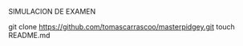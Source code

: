 SIMULACION DE EXAMEN

git clone https://github.com/tomascarrascoo/masterpidgey.git
touch README.md


